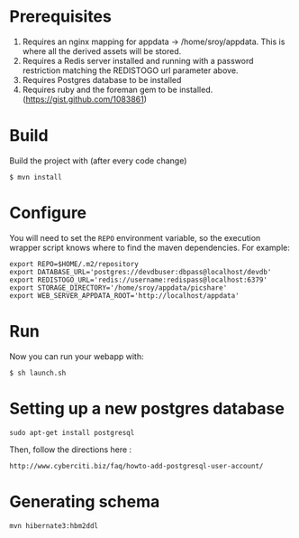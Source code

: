 # Prerequisites

1. Requires an nginx mapping for appdata -> /home/sroy/appdata.  This is where all the derived assets will be stored.
2. Requires a Redis server installed and running with a password restriction matching the REDISTOGO url parameter above.
3. Requires Postgres database to be installed
4. Requires ruby and the foreman gem to be installed. (https://gist.github.com/1083861)

# Build

Build the project with (after every code change)

    $ mvn install

# Configure

You will need to set the `REPO` environment variable, so the execution wrapper script knows where to find the maven dependencies. For example:

    export REPO=$HOME/.m2/repository
    export DATABASE_URL='postgres://devdbuser:dbpass@localhost/devdb'
    export REDISTOGO_URL='redis://username:redispass@localhost:6379'
    export STORAGE_DIRECTORY='/home/sroy/appdata/picshare'
    export WEB_SERVER_APPDATA_ROOT='http://localhost/appdata'
    
# Run

Now you can run your webapp with:

    $ sh launch.sh


# Setting up a new postgres database

    sudo apt-get install postgresql

Then, follow the directions here :

    http://www.cyberciti.biz/faq/howto-add-postgresql-user-account/

# Generating schema

	mvn hibernate3:hbm2ddl